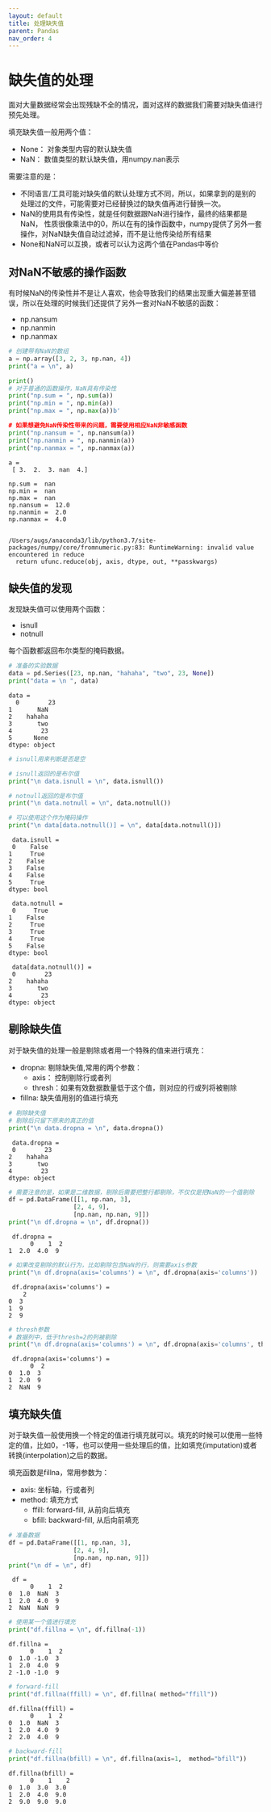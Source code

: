 ```yaml
---
layout: default
title: 处理缺失值
parent: Pandas
nav_order: 4
---
```

# 缺失值的处理

面对大量数据经常会出现残缺不全的情况，面对这样的数据我们需要对缺失值进行预先处理。

填充缺失值一般用两个值：
- None： 对象类型内容的默认缺失值
- NaN： 数值类型的默认缺失值，用numpy.nan表示

需要注意的是：
- 不同语言/工具可能对缺失值的默认处理方式不同，所以，如果拿到的是别的处理过的文件，可能需要对已经替换过的缺失值再进行替换一次。
- NaN的使用具有传染性，就是任何数据跟NaN进行操作，最终的结果都是NaN， 性质很像乘法中的0，所以在有的操作函数中，numpy提供了另外一套操作，对NaN缺失值自动过滤掉，而不是让他传染给所有结果
- None和NaN可以互换，或者可以认为这两个值在Pandas中等价


## 对NaN不敏感的操作函数

有时候NaN的传染性并不是让人喜欢，他会导致我们的结果出现重大偏差甚至错误，所以在处理的时候我们还提供了另外一套对NaN不敏感的函数：
- np.nansum
- np.nanmin
- np.nanmax


```python
# 创建带有NaN的数组
a = np.array([3, 2, 3, np.nan, 4])
print("a = \n", a)

print()
# 对于普通的函数操作，NaN具有传染性
print("np.sum = ", np.sum(a))
print("np.min = ", np.min(a))
print("np.max = ", np.max(a))b'

# 如果想避免NaN传染性带来的问题，需要使用相应NaN非敏感函数
print("np.nansum = ", np.nansum(a))
print("np.nanmin = ", np.nanmin(a))
print("np.nanmax = ", np.nanmax(a))
```

    a = 
     [ 3.  2.  3. nan  4.]
    
    np.sum =  nan
    np.min =  nan
    np.max =  nan
    np.nansum =  12.0
    np.nanmin =  2.0
    np.nanmax =  4.0


    /Users/augs/anaconda3/lib/python3.7/site-packages/numpy/core/fromnumeric.py:83: RuntimeWarning: invalid value encountered in reduce
      return ufunc.reduce(obj, axis, dtype, out, **passkwargs)


## 缺失值的发现

发现缺失值可以使用两个函数：
- isnull
- notnull

每个函数都返回布尔类型的掩码数据。


```python
# 准备的实验数据
data = pd.Series([23, np.nan, "hahaha", "two", 23, None])
print("data = \n ", data)
```

    data = 
      0        23
    1       NaN
    2    hahaha
    3       two
    4        23
    5      None
    dtype: object



```python
# isnull用来判断是否是空

# isnull返回的是布尔值
print("\n data.isnull = \n", data.isnull())

# notnull返回的是布尔值
print("\n data.notnull = \n", data.notnull())

# 可以使用这个作为掩码操作
print("\n data[data.notnull()] = \n", data[data.notnull()])
```

    
     data.isnull = 
     0    False
    1     True
    2    False
    3    False
    4    False
    5     True
    dtype: bool
    
     data.notnull = 
     0     True
    1    False
    2     True
    3     True
    4     True
    5    False
    dtype: bool
    
     data[data.notnull()] = 
     0        23
    2    hahaha
    3       two
    4        23
    dtype: object


## 剔除缺失值

对于缺失值的处理一般是剔除或者用一个特殊的值来进行填充：
- dropna: 剔除缺失值,常用的两个参数：
    - axis： 控制剔除行或者列
    - thresh：如果有效数据数量低于这个值，则对应的行或列将被剔除
- fillna: 缺失值用别的值进行填充



```python
# 剔除缺失值
# 剔除后只留下原来的真正的值
print("\n data.dropna = \n", data.dropna())
```

    
     data.dropna = 
     0        23
    2    hahaha
    3       two
    4        23
    dtype: object



```python
# 需要注意的是，如果是二维数据，剔除后需要把整行都剔除，不仅仅是把NaN的一个值剔除
df = pd.DataFrame([[1, np.nan, 3],
                  [2, 4, 9],
                  [np.nan, np.nan, 9]])
print("\n df.dropna = \n", df.dropna())
```

    
     df.dropna = 
          0    1  2
    1  2.0  4.0  9



```python
# 如果改变剔除的默认行为，比如剔除包含NaN的行，则需要axis参数
print("\n df.dropna(axis='columns') = \n", df.dropna(axis='columns'))
```

    
     df.dropna(axis='columns') = 
        2
    0  3
    1  9
    2  9



```python
# thresh参数
# 数据列中，低于thresh=2的列被剔除
print("\n df.dropna(axis='columns') = \n", df.dropna(axis='columns', thresh=2))
```

    
     df.dropna(axis='columns') = 
          0  2
    0  1.0  3
    1  2.0  9
    2  NaN  9


## 填充缺失值

对于缺失值一般使用换一个特定的值进行填充就可以。填充的时候可以使用一些特定的值，比如0，-1等，也可以使用一些处理后的值，比如填充(imputation)或者转换(interpolation)之后的数据。

填充函数是fillna，常用参数为：
- axis: 坐标轴，行或者列
- method: 填充方式
    - ffill: forward-fill, 从前向后填充
    - bfill: backward-fill, 从后向前填充



```python
# 准备数据
df = pd.DataFrame([[1, np.nan, 3],
                  [2, 4, 9],
                  [np.nan, np.nan, 9]])
print("\n df = \n", df)

```

    
     df = 
          0    1  2
    0  1.0  NaN  3
    1  2.0  4.0  9
    2  NaN  NaN  9



```python
# 使用某一个值进行填充
print("df.fillna = \n", df.fillna(-1))
```

    df.fillna = 
          0    1  2
    0  1.0 -1.0  3
    1  2.0  4.0  9
    2 -1.0 -1.0  9



```python
# forward-fill
print("df.fillna(ffill) = \n", df.fillna( method="ffill"))
```

    df.fillna(ffill) = 
          0    1  2
    0  1.0  NaN  3
    1  2.0  4.0  9
    2  2.0  4.0  9



```python
# backward-fill
print("df.fillna(bfill) = \n", df.fillna(axis=1,  method="bfill"))
```

    df.fillna(bfill) = 
          0    1    2
    0  1.0  3.0  3.0
    1  2.0  4.0  9.0
    2  9.0  9.0  9.0
